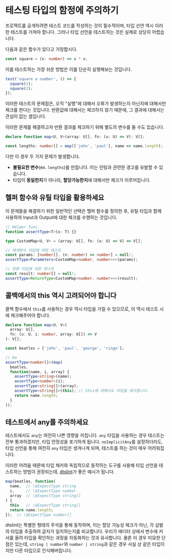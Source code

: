 # 테스팅 타입의 함정에 주의하기

프로젝트를 공개하려면 테스트 코드를 작성하는 것이 필수적이며, 타입 선언 역시 이러한 테스트를 거쳐야 합니다.
그러나 타입 선언을 테스트하는 것은 실제로 상당히 어렵습니다.

다음과 같은 함수가 있다고 가정합시다.

```ts
const square = (x: number) => x * x;
```

이를 테스트하는 가장 쉬운 방법은 이를 단순히 실행해보는 것입니다.

```ts
test('square a number', () => {
  square(1);
  square(2);
});
```

이러한 테스트의 문제점은, 오직 "실행"에 대해서 오류가 발생하는지 아닌지에 대해서만 체크를 한다는 것입니다.
반환값에 대해서는 체크하지 않기 때문에, 그 결과에 대해서는 관심이 없는 셈입니다.

이러한 문제를 해결하고자 반환 결과를 체크하기 위해 별도의 변수를 둘 수도 있습니다.

```ts
declare function map<U, V>(array: U[], fn: (u: U) => V): V[];

const lengths: number[] = map(['john', 'paul'], name => name.length);
```

다만 이 경우 두 가지 문제가 발생합니다.

- **불필요한 변수**(ex. `lengths`)를 만듭니다. 이는 린팅과 관련한 경고를 유발할 수 있습니다.
- 타입이 **동일한지**가 아니라, **할당가능한지**에 대해서만 체크가 이루어집니다.

## 헬퍼 함수와 유틸 타입을 활용하세요

이 문제들을 해결하기 위한 일반적인 선택은 헬퍼 함수를 정의한 후, 유틸 타입과 함께 사용하여 Input과 Output에 대한 체크를 수행하는 것입니다.

```ts
// Helper func.
function assertType<T>(x: T) {}

type CustomMap<U, V> = (array: U[], fn: (u: U) => V) => V[];

// 매개변수 타입에 대한 테스트
const params: [number[], (n: number) => number] = null!;
assertType<Parameters<CustomMap<number, number>>>(params);

// 반환 타입에 대한 테스트
const result: number[] = null!;
assertType<ReturnType<CustomMap<number, number>>>(result);
```

## 콜백에서의 this 역시 고려되어야 합니다

콜백 함수에서 `this`를 사용하는 경우 역시 타입을 가질 수 있으므로, 이 역시 테스트 시에 체크해주어야 합니다.

```ts
declare function map<U, V>(
  array: U[],
  fn: (u: U, i: number, array: U[]) => V
): V[];

const beatles = ['john', 'paul', 'george', 'ringo'];

// ma
assertType<number[]>(map(
  beatles,
  function(name, i, array) {
    assertType<string>(name);
    assertType<number>(i);
    assertType<string[]>(array);
    assertType<string[]>(this); // this에 대해서도 타입을 체크합니다.
    return name.length;
  }
));
```

## 테스트에서 any를 주의하세요

테스트에서도 `any`는 여전히 나쁜 영향을 끼칩니다.
`any` 타입을 사용하는 경우 테스트는 전부 통과하겠지만, 타입 안정성을 포기하게 됩니다.
`noImplicitAny`를 설정하더라도, 타입 선언을 통해 여전히 `any` 타입은 생겨나게 되며, 테스트를 하는 것이 매우 어려워집니다.

이러한 어려움 때문에 타입 체커와 독립적으로 동작하는 도구를 사용해 타입 선언을 테스트하는 방법이 권장되는데, [dtslint](https://github.com/microsoft/dtslint)가 좋은 예시가 됩니다.

```ts
map(beatles, function(
  name,  // \$ExpectType string
  i,     // \$ExpectType number
  array  // \$ExpectType string[]
) {
  this   // \$ExpectType string[]
  return name.length;
});  // \$ExpectType number[]
```

dtslint는 특별한 형태의 주석을 통해 동작하며, 이는 할당 가능성 체크가 아닌, 각 심벌의 타입을 추출하여 글자가 일치하는지를 비교합니다.
우리가 에디터 상에서 변수에 커서를 올려 타입을 확인하는 과정을 자동화하는 것과 유사합니다.
물론 이 경우 미묘한 단점은 있는데, `string | number`와 `number | string`과 같은 경우 사실 상 같은 타입이지만 다른 타입으로 인식해버립니다.
